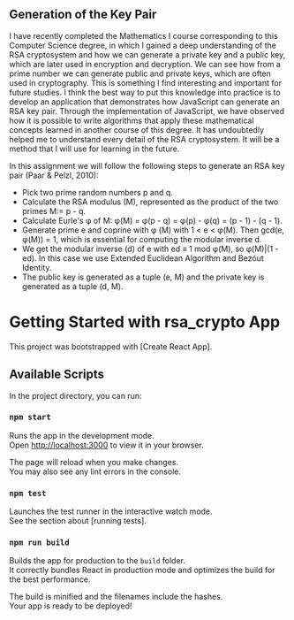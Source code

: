 ## Generation of the Key Pair

I have recently completed the Mathematics I course corresponding to this Computer Science degree, in which I gained a deep understanding of the RSA cryptosystem and how we can generate a private key and a public key, which are later used in encryption and decryption. We can see how from a prime number we can generate public and private keys, which are often used in cryptography. This is something I find interesting and important for future studies. I think the best way to put this knowledge into practice is to develop an application that demonstrates how JavaScript can generate an RSA key pair. Through the implementation of JavaScript, we have observed how it is possible to write algorithms that apply these mathematical concepts learned in another course of this degree. It has undoubtedly helped me to understand every detail of the RSA cryptosystem. It will be a method that I will use for learning in the future.
 
In this assignment we will follow the following steps to generate an RSA key pair (Paar & Pelzl, 2010):
 
- Pick two prime random numbers p and q.
- Calculate the RSA modulus (M), represented as the product of the two primes M:= p - q.
- Calculate Eurle's φ of M: φ(M) = φ(p - q) = φ(p) - φ(q) = (p - 1) - (q - 1).
- Generate prime e and coprine with φ (M) with 1 < e < φ(M). Then gcd(e, φ(M)) = 1, which is essential for computing the modular inverse d.
- We get the modular inverse (d) of e with ed ≡ 1 mod φ(M), so φ(M)|(1 - ed). In this case we use
 Extended Euclidean Algorithm and Bezóut Identity.
- The public key is generated as a tuple (e, M) and the private key is generated as a tuple (d, M).

# Getting Started with rsa_crypto App

This project was bootstrapped with [Create React App].

## Available Scripts

In the project directory, you can run:

### `npm start`

Runs the app in the development mode.\
Open [http://localhost:3000](http://localhost:3000) to view it in your browser.

The page will reload when you make changes.\
You may also see any lint errors in the console.

### `npm test`

Launches the test runner in the interactive watch mode.\
See the section about [running tests].

### `npm run build`

Builds the app for production to the `build` folder.\
It correctly bundles React in production mode and optimizes the build for the best performance.

The build is minified and the filenames include the hashes.\
Your app is ready to be deployed!



